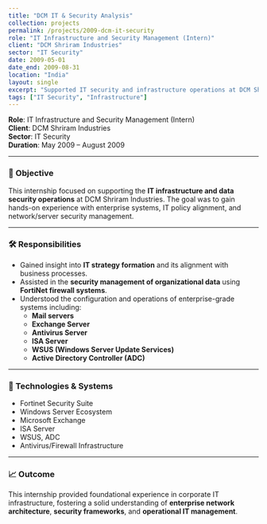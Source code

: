 ```yaml
---
title: "DCM IT & Security Analysis"
collection: projects
permalink: /projects/2009-dcm-it-security
role: "IT Infrastructure and Security Management (Intern)"
client: "DCM Shriram Industries"
sector: "IT Security"
date: 2009-05-01
date_end: 2009-08-31
location: "India"
layout: single
excerpt: "Supported IT security and infrastructure operations at DCM Shriram, focusing on Fortinet, server management, and IT–business alignment."
tags: ["IT Security", "Infrastructure"]
---
```


**Role**: IT Infrastructure and Security Management (Intern)  
**Client**: DCM Shriram Industries  
**Sector**: IT Security  
**Duration**: May 2009 – August 2009  

---

### 🎯 Objective

This internship focused on supporting the **IT infrastructure and data security operations** at DCM Shriram Industries. The goal was to gain hands-on experience with enterprise systems, IT policy alignment, and network/server security management.

---

### 🛠 Responsibilities

- Gained insight into **IT strategy formation** and its alignment with business processes.
- Assisted in the **security management of organizational data** using **FortiNet firewall systems**.
- Understood the configuration and operations of enterprise-grade systems including:
  - **Mail servers**
  - **Exchange Server**
  - **Antivirus Server**
  - **ISA Server**
  - **WSUS (Windows Server Update Services)**
  - **Active Directory Controller (ADC)**

---

### 🧰 Technologies & Systems

- Fortinet Security Suite  
- Windows Server Ecosystem  
- Microsoft Exchange  
- ISA Server  
- WSUS, ADC  
- Antivirus/Firewall Infrastructure  

---

### 📈 Outcome

This internship provided foundational experience in corporate IT infrastructure, fostering a solid understanding of **enterprise network architecture**, **security frameworks**, and **operational IT management**.